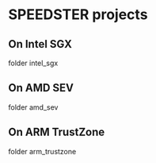 # SPEEDSTER projects

## On Intel SGX

folder intel_sgx

## On AMD SEV

folder amd_sev

## On ARM TrustZone

folder arm_trustzone

